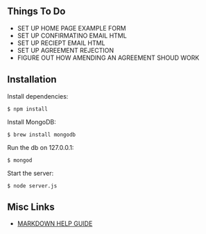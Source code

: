 ## Things To Do

* SET UP HOME PAGE EXAMPLE FORM
* SET UP CONFIRMATINO EMAIL HTML
* SET UP RECIEPT EMAIL HTML
* SET UP AGREEMENT REJECTION
* FIGURE OUT HOW AMENDING AN AGREEMENT SHOUD WORK

## Installation

Install dependencies:

	$ npm install

Install MongoDB:

	$ brew install mongodb

Run the db on 127.0.0.1:

	$ mongod

Start the server:

	$ node server.js


## Misc Links

* [MARKDOWN HELP GUIDE](https://help.github.com/articles/github-flavored-markdown)
